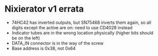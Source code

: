 # Nixierator v1 errata

- 74HC42 has inverted outputs, but SN75468 inverts them again, so all digits except the active are on: need to use CD4028 instead
- Indicator tubes are in the  wrong location physically (higher bits should be on the left)
- DATA_IN connector is in the way of the screw
- Base address is 0x38, not 0x64